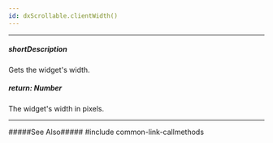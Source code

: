 ```yaml
---
id: dxScrollable.clientWidth()
---
```

---
##### shortDescription
Gets the widget's width.

##### return: Number
The widget's width in pixels.

---
#####See Also#####
#include common-link-callmethods